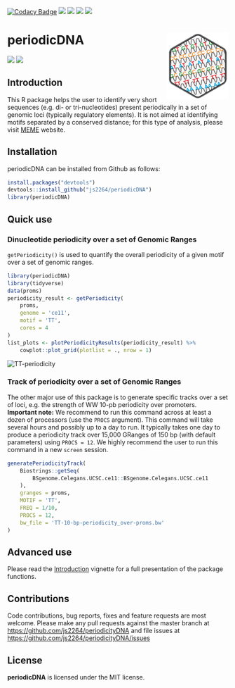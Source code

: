 [![Codacy Badge](https://api.codacy.com/project/badge/Grade/159342624fce406eb42125ebd39d286c)](https://app.codacy.com/manual/js2264/periodicDNA?utm_source=github.com&utm_medium=referral&utm_content=js2264/periodicDNA&utm_campaign=Badge_Grade_Settings)
[![](https://travis-ci.com/js2264/periodicDNA.svg?branch=master)](https://travis-ci.com/js2264/periodicDNA)
[![](https://codecov.io/gh/js2264/periodicDNA/branch/master/graph/badge.svg)](https://codecov.io/github/js2264/periodicDNA?branch=master)
[![](https://img.shields.io/badge/lifecycle-maturing-blue.svg)](https://www.tidyverse.org/lifecycle/#maturing)
[![](https://img.shields.io/github/languages/code-size/js2264/periodicDNA.svg)](https://github.com/js2264/periodicDNA)

# periodicDNA <img src="man/figures/logo.png" align="right" alt="" />

![](https://raw.githubusercontent.com/js2264/periodicDNA/master/man/images/TT_tissue-specific-classes.png)
![](https://raw.githubusercontent.com/js2264/periodicDNA/master/man/images/WW-TT-AA-10bp-periodicity_tissue-spe-TSSs.png)

## Introduction

This R package helps the user to identify very short sequences (e.g. di- or 
tri-nucleotides) present periodically in a set of genomic loci (typically 
regulatory elements). It is not aimed at identifying motifs separated by a 
conserved distance; for this type of analysis, please visit 
[MEME](http://meme-suite.org) website.

## Installation

periodicDNA can be installed from Github as follows:

```r
install.packages("devtools")
devtools::install_github("js2264/periodicDNA")
library(periodicDNA)
```

## Quick use

### Dinucleotide periodicity over a set of Genomic Ranges

`getPeriodicity()` is used to quantify the overall periodicity of a 
given motif over a set of genomic ranges.

```r
library(periodicDNA)
library(tidyverse)
data(proms)
periodicity_result <- getPeriodicity(
    proms,
    genome = 'ce11',
    motif = 'TT', 
    cores = 4
)
list_plots <- plotPeriodicityResults(periodicity_result) %>% 
    cowplot::plot_grid(plotlist = ., nrow = 1)
```

![TT-periodicity](https://raw.githubusercontent.com/js2264/periodicDNA/master/man/images/ubiquitous-promoters_TT-periodicity.png)

### Track of periodicity over a set of Genomic Ranges

The other major use of this package is to generate specific tracks 
over a set of loci, e.g. the strength of WW 10-pb periodicity over promoters.  
**Important note:** We recommend to run this command across at least a dozen of
processors (use the `PROCS` argument). This command will take several hours and
possibly up to a day to run. It typically takes one day to produce a
periodicity track over 15,000 GRanges of 150 bp (with default parameters) 
using `PROCS = 12`. We highly recommend the user to run this command in a 
new `screen` session. 

```r
generatePeriodicityTrack(
    Biostrings::getSeq(
        BSgenome.Celegans.UCSC.ce11::BSgenome.Celegans.UCSC.ce11
    ),
    granges = proms, 
    MOTIF = 'TT',
    FREQ = 1/10,
    PROCS = 12, 
    bw_file = 'TT-10-bp-periodicity_over-proms.bw'
)
```

## Advanced use

Please read the [Introduction](vignettes/periodicDNA.Rmd) 
vignette for a full presentation of the package functions.

## Contributions
Code contributions, bug reports, fixes and feature requests are most welcome.
Please make any pull requests against the master branch at 
https://github.com/js2264/periodicityDNA
and file issues at https://github.com/js2264/periodicityDNA/issues

## License 
**periodicDNA** is licensed under the MIT license.
